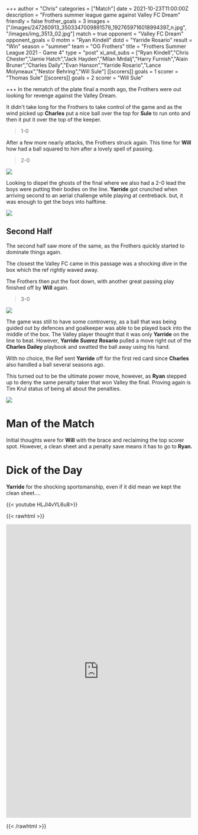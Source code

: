 +++
author = "Chris"
categories = ["Match"]
date = 2021-10-23T11:00:00Z
description = "Frothers summer league game against Valley FC Dream"
friendly = false
frother_goals = 3
images = ["/images/247260913_3503347009891579_1927659716018994397_n.jpg", "/images/img_3513_02.jpg"]
match = true
opponent = "Valley FC Dream"
opponent_goals = 0
motm = "Ryan Kindell"
dotd = "Yarride Rosario"
result = "Win"
season = "summer"
team = "OG Frothers"
title = "Frothers Summer League 2021 - Game 4"
type = "post"
xi_and_subs = ["Ryan Kindell","Chris Chester","Jamie Hatch","Jack Hayden","Milan Mrdalj","Harry Furnish","Alain Bruner","Charles Daily","Evan Hanson","Yarride Rosario","Lance Molyneaux","Nestor Behring","Will Sule"]
[[scorers]]
goals = 1
scorer = "Thomas Sule"
[[scorers]]
goals = 2
scorer = "Will Sule"


+++
In the rematch of the plate final a month ago, the Frothers were out looking for revenge against the Valley Dream.

It didn't take long for the Frothers to take control of the game and as the wind picked up **Charles** put a nice ball over the top for **Sule** to run onto and then it put it over the top of the keeper.

> 1-0

After a few more nearly attacks, the Frothers struck again. This time for **Will** how had a ball squared to him after a lovely spell of passing.

> 2-0

![](/images/245136650_3503347383224875_8344159465154986632_n.jpg)

Looking to dispel the ghosts of the final where we also had a 2-0 lead the boys were putting their bodies on the line. **Yarride** got crunched when arriving second to an aerial challenge while playing at centreback. but, it was enough to get the boys into halftime.

![](/images/248039184_3503346866558260_2731971650960827152_n.jpg)

## Second Half

The second half saw more of the same, as the Frothers quickly started to dominate things again.

The closest the Valley FC came in this passage was a shocking dive in the box which the ref rightly waved away.

The Frothers then put the foot down, with another great passing play finished off by **Will** again.

> 3-0

![](/images/245340172_3503347019891578_4405880809494214324_n.jpg)

The game was still to have some controversy, as a ball that was being guided out by defences and goalkeeper was able to be played back into the middle of the box. The Valley player thought that it was only **Yarride** on the line to beat. However, **Yarride _Suarez_ Rosario** pulled a move right out of the **Charles Dailey** playbook and swatted the ball away using his hand.

With no choice, the Ref sent **Yarride** off for the first red card since **Charles** also handled a ball several seasons ago.

This turned out to be the ultimate power move, however, as **Ryan** stepped up to deny the same penalty taker that won Valley the final. Proving again is Tim Krul status of being all about the penalties.

![](/images/246347433_3503346636558283_8182038338326154047_n.jpg)

# Man of the Match

Initial thoughts were for **Will** with the brace and reclaiming the top scorer spot. However, a clean sheet and a penalty save means it has to go to **Ryan.**

# Dick of the Day

**Yarride** for the shocking sportsmanship, even if it did mean we kept the clean sheet....

{{< youtube  HLJl4vYL6u8>}}

{{< rawhtml >}} <div class="row"><iframe src="https://www.facebook.com/plugins/post.php?href=https%3A%2F%2Fwww.facebook.com%2FNZSundayFootball%2Fposts%2F3503347423224871&show_text=true&width=500" width="500" height="793" style="border:none;overflow:hidden" scrolling="no" frameborder="0" allowfullscreen="true" allow="autoplay; clipboard-write; encrypted-media; picture-in-picture; web-share"></iframe> </div>

{{< /rawhtml >}}